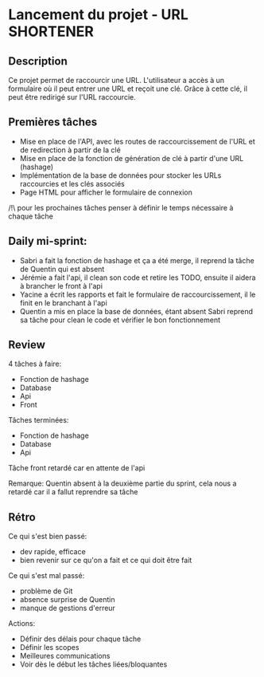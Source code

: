 # Lancement du projet - URL SHORTENER

## Description

Ce projet permet de raccourcir une URL.
L'utilisateur a accès à un formulaire où il peut entrer une URL et reçoit une clé. Grâce à cette clé, il peut être
redirigé sur l'URL raccourcie.

## Premières tâches

- Mise en place de l'API, avec les routes de raccourcissement de l'URL et de redirection à partir de la clé
- Mise en place de la fonction de génération de clé à partir d'une URL (hashage)
- Implémentation de la base de données pour stocker les URLs raccourcies et les clés associés
- Page HTML pour afficher le formulaire de connexion

/!\ pour les prochaines tâches penser à définir le temps nécessaire à chaque tâche

## Daily mi-sprint:

- Sabri a fait la fonction de hashage et ça a été merge, il reprend la tâche de Quentin qui est absent
- Jérémie a fait l'api, il clean son code et retire les TODO, ensuite il aidera à brancher le front à l'api
- Yacine a écrit les rapports et fait le formulaire de raccourcissement, il le finit en le branchant à l'api
- Quentin a mis en place la base de données, étant absent Sabri reprend sa tâche pour clean le code et vérifier le bon
  fonctionnement

## Review

4 tâches à faire:

- Fonction de hashage
- Database
- Api
- Front

Tâches terminées:

- Fonction de hashage
- Database
- Api

Tâche front retardé car en attente de l'api

Remarque: Quentin absent à la deuxième partie du sprint, cela nous a retardé car il a fallut reprendre sa tâche

## Rétro

Ce qui s'est bien passé:

- dev rapide, efficace
- bien revenir sur ce qu'on a fait et ce qui doit être fait

Ce qui s'est mal passé:

- problème de Git
- absence surprise de Quentin
- manque de gestions d'erreur

Actions:

- Définir des délais pour chaque tâche
- Définir les scopes
- Meilleures communications
- Voir dès le début les tâches liées/bloquantes 
